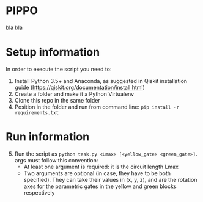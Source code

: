 # PIPPO

bla bla

# Setup information

In order to execute the script you need to:
1) Install Python 3.5+ and Anaconda, as suggested in Qiskit installation guide (https://qiskit.org/documentation/install.html)
2) Create a folder and make it a Python Virtualenv
3) Clone this repo in the same folder
4) Position in the folder and run from command line: `pip install -r requirements.txt`

# Run information

5) Run the script as `python task.py <Lmax> [<yellow_gate> <green_gate>]`. 
args must follow this convention:
    - At least one argument is required: it is the circuit length Lmax
    - Two arguments are optional (in case, they have to be both specified). They can take their values in (x, y, z), and are the rotation axes for the parametric gates in the yellow and green blocks respectively